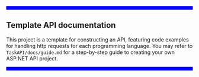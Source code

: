 <body>
    <div style=
    "width: px; 
    height: 10px;
    background-color: blue;">
    </div>
</body>

## Template API documentation
This project is a template for constructing an API, featuring code examples for handling http requests for each programming language. You may refer to ```TaskAPI/docs/guide.md``` for a step-by-step guide to creating your own ASP.NET API project.

<body>
    <div style=
    "width: px; 
    height: 10px;
    background-color: blue;">
    </div>
</body>
